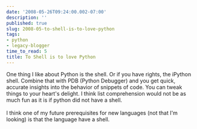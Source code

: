 ```yaml
---
date: '2008-05-26T09:24:00.002-07:00'
description: ''
published: true
slug: 2008-05-to-shell-is-to-love-python
tags:
- python
- legacy-blogger
time_to_read: 5
title: To Shell is to love Python
---
```


One thing I like about Python is the shell.  Or if you have rights, the iPython shell.  Combine that with PDB (Python Debugger) and you get quick, accurate insights into the behavior of snippets of code.  You can tweak things to your heart's delight.  I think list comprehension would not be as much fun as it is if python did not have a shell.<br /><br />I think one of my future prerequisites for new languages (not that I'm looking) is that the language have a shell.